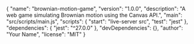 {
  "name": "brownian-motion-game",
  "version": "1.0.0",
  "description": "A web game simulating Brownian motion using the Canvas API.",
  "main": "src/scripts/main.js",
  "scripts": {
    "start": "live-server src",
    "test": "jest"
  },
  "dependencies": {
    "jest": "^27.0.0"
  },
  "devDependencies": {},
  "author": "Your Name",
  "license": "MIT"
}
